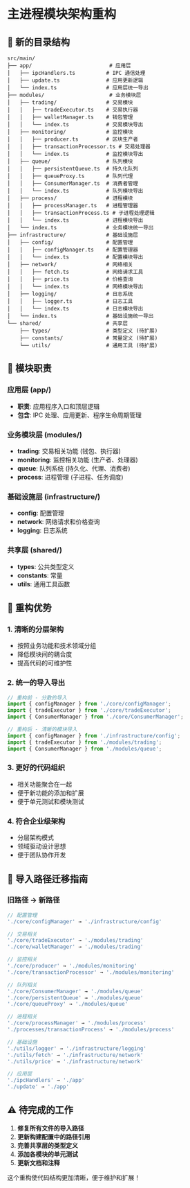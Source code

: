 # 主进程模块架构重构

## 📁 新的目录结构

```
src/main/
├── app/                         # 应用层
│   ├── ipcHandlers.ts          # IPC 通信处理
│   ├── update.ts               # 应用更新逻辑
│   └── index.ts                # 应用层统一导出
├── modules/                     # 业务模块层
│   ├── trading/                # 交易模块
│   │   ├── tradeExecutor.ts    # 交易执行器
│   │   ├── walletManager.ts    # 钱包管理
│   │   └── index.ts            # 交易模块导出
│   ├── monitoring/             # 监控模块
│   │   ├── producer.ts         # 区块生产者
│   │   ├── transactionProcessor.ts # 交易处理器
│   │   └── index.ts            # 监控模块导出
│   ├── queue/                  # 队列模块
│   │   ├── persistentQueue.ts  # 持久化队列
│   │   ├── queueProxy.ts       # 队列代理
│   │   ├── ConsumerManager.ts  # 消费者管理
│   │   └── index.ts            # 队列模块导出
│   ├── process/                # 进程模块
│   │   ├── processManager.ts   # 进程管理器
│   │   ├── transactionProcess.ts # 子进程处理逻辑
│   │   └── index.ts            # 进程模块导出
│   └── index.ts                # 业务模块统一导出
├── infrastructure/             # 基础设施层
│   ├── config/                 # 配置管理
│   │   ├── configManager.ts    # 配置管理器
│   │   └── index.ts            # 配置模块导出
│   ├── network/                # 网络相关
│   │   ├── fetch.ts            # 网络请求工具
│   │   ├── price.ts            # 价格查询
│   │   └── index.ts            # 网络模块导出
│   ├── logging/                # 日志系统
│   │   ├── logger.ts           # 日志工具
│   │   └── index.ts            # 日志模块导出
│   └── index.ts                # 基础设施统一导出
└── shared/                     # 共享层
    ├── types/                  # 类型定义 (待扩展)
    ├── constants/              # 常量定义 (待扩展)
    └── utils/                  # 通用工具 (待扩展)
```

## 🎯 模块职责

### **应用层 (app/)**
- **职责**: 应用程序入口和顶层逻辑
- **包含**: IPC 处理、应用更新、程序生命周期管理

### **业务模块层 (modules/)**
- **trading**: 交易相关功能 (钱包、执行器)
- **monitoring**: 监控相关功能 (生产者、处理器)
- **queue**: 队列系统 (持久化、代理、消费者)
- **process**: 进程管理 (子进程、任务调度)

### **基础设施层 (infrastructure/)**
- **config**: 配置管理
- **network**: 网络请求和价格查询
- **logging**: 日志系统

### **共享层 (shared/)**
- **types**: 公共类型定义
- **constants**: 常量
- **utils**: 通用工具函数

## 🚀 重构优势

### **1. 清晰的分层架构**
- 按照业务功能和技术领域分组
- 降低模块间的耦合度
- 提高代码的可维护性

### **2. 统一的导入导出**
```typescript
// 重构前 - 分散的导入
import { configManager } from './core/configManager';
import { tradeExecutor } from './core/tradeExecutor';
import { ConsumerManager } from './core/ConsumerManager';

// 重构后 - 清晰的模块导入
import { configManager } from './infrastructure/config';
import { tradeExecutor } from './modules/trading';
import { ConsumerManager } from './modules/queue';
```

### **3. 更好的代码组织**
- 相关功能聚合在一起
- 便于新功能的添加和扩展
- 便于单元测试和模块测试

### **4. 符合企业级架构**
- 分层架构模式
- 领域驱动设计思想
- 便于团队协作开发

## 📝 导入路径迁移指南

### **旧路径 → 新路径**
```typescript
// 配置管理
'./core/configManager' → './infrastructure/config'

// 交易相关
'./core/tradeExecutor' → './modules/trading'
'./core/walletManager' → './modules/trading'

// 监控相关
'./core/producer' → './modules/monitoring'
'./core/transactionProcessor' → './modules/monitoring'

// 队列相关
'./core/ConsumerManager' → './modules/queue'
'./core/persistentQueue' → './modules/queue'
'./core/queueProxy' → './modules/queue'

// 进程相关
'./core/processManager' → './modules/process'
'./processes/transactionProcess' → './modules/process'

// 基础设施
'./utils/logger' → './infrastructure/logging'
'./utils/fetch' → './infrastructure/network'
'./utils/price' → './infrastructure/network'

// 应用层
'./ipcHandlers' → './app'
'./update' → './app'
```

## ⚠️ 待完成的工作

1. **修复所有文件的导入路径**
2. **更新构建配置中的路径引用**
3. **完善共享层的类型定义**
4. **添加各模块的单元测试**
5. **更新文档和注释**

这个重构使代码结构更加清晰，便于维护和扩展！ 